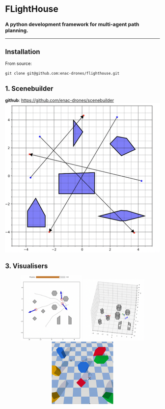 # FLightHouse
### A python development framework for multi-agent path planning.
---
## Installation

From source:

`git clone git@github.com:enac-drones/flighthouse.git`


## 1. Scenebuilder
**github**: https://github.com/enac-drones/scenebuilder
![SceneBuilder scene](./assets/scenebuilder.png)

## 3. Visualisers
<p align="center">
  <img src="./assets/vis2d.png" alt="Image 1" width="200"/>
  <img src="./assets/vis3d.png" alt="Image 2" width="200"/>
  <img src="./assets/dronesim.gif" alt="Image 3" width="200"/>
</p>



